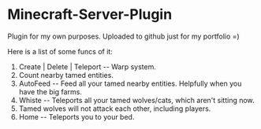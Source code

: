 # Minecraft-Server-Plugin
Plugin for my own purposes.
Uploaded to github just for my portfolio =)

Here is a list of some funcs of it:
1) Create | Delete | Teleport -- Warp system.
2) Count nearby tamed entities.
3) AutoFeed -- Feed all your tamed nearby entities. Helpfully when you have the big farms.
4) Whiste -- Teleports all your tamed wolves/cats, which aren't sitting now.
5) Tamed wolves will not attack each other, including players.
6) Home -- Teleports you to your bed.
